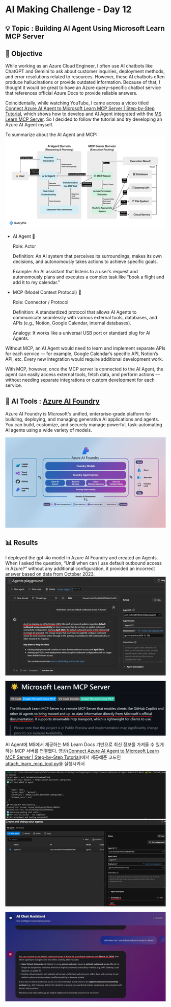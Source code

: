 # AI Making Challenge - Day 12

## 💡 Topic : Building AI Agent Using Microsoft Learn MCP Server

## 🎯 Objective
While working as an Azure Cloud Engineer, I often use AI chatbots like ChatGPT and Gemini to ask about customer inquiries, deployment methods, and error resolutions related to resources. However, these AI chatbots often produce hallucinations or provide outdated information. Because of that, I thought it would be great to have an Azure query–specific chatbot service that references official Azure Docs to provide reliable answers.

Coincidentally, while watching YouTube, I came across a video titled [Connect Azure AI Agent to Microsoft Learn MCP Server | Step-by-Step Tutorial](https://www.youtube.com/watch?v=1zcpZTQicfk), which shows how to develop and AI Agent integrated with the  [MS Learn MCP Server](https://github.com/microsoftdocs/mcp/). So I decided to follow the tutorial and try developing an Azure AI Agent myself.

To summarize about the AI Agent and MCP:
<img src="images/image.png" alt="alt text" width="800" />

- AI Agent 🤖

    Role: Actor

    Definition: An AI system that perceives its surroundings, makes its own decisions, and autonomously takes actions to achieve specific goals.

    Example: An AI assistant that listens to a user’s request and autonomously plans and executes a complex task like “book a flight and add it to my calendar.”

- MCP (Model Context Protocol) 🔌

    Role: Connector / Protocol

    Definition: A standardized protocol that allows AI Agents to communicate seamlessly with various external tools, databases, and APIs (e.g., Notion, Google Calendar, internal databases).

    Analogy: It works like a universal USB port or standard plug for AI Agents.
    
Without MCP, an AI Agent would need to learn and implement separate APIs for each service — for example, Google Calendar’s specific API, Notion’s API, etc. Every new integration would require additional development work.

With MCP, however, once the MCP server is connected to the AI Agent, the agent can easily access external tools, fetch data, and perform actions — without needing separate integrations or custom development for each service.

## 🤖 AI Tools : [Azure AI Foundry](https://ai.azure.com)
Azure AI Foundry is Microsoft's unified, enterprise-grade platform for building, deploying, and managing generative AI applications and agents. You can build, customize, and securely manage powerful, task-automating AI agents using a wide variety of models.

![alt text](image.png)

## 📊 Results
I deployed the gpt-4o model in Azure AI Foundry and created an Agents.
When I asked the question, “Until when can I use default outbound access in Azure?” without any additional configuration, it provided an incorrect answer based on data from October 2023.
![alt text](<스크린샷 2025-10-24 141115.png>) 

![alt text](image-1.png)

AI Agent에 MS에서 제공하는 MS Learn Docs 기반으로 최신 정보를 가져올 수 있게 하는 MCP 서버를 연결했다. 영상([Connect Azure AI Agent to Microsoft Learn MCP Server | Step-by-Step Tutorial](https://www.youtube.com/watch?v=1zcpZTQicfk))에서 제공해준 코드인[attach_learn_mcp_tool.py](source-code/Azure-AI-Agent-Remote-MCP-main/attach_learn_mcp_tool.py)을 실행시켜서



![alt text](<스크린샷 2025-10-24 135952.png>)
![alt text](image-2.png)

![alt text](<스크린샷 2025-10-24 141151.png>) 